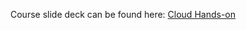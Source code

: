 Course slide deck can be found here: [Cloud Hands-on](https://docs.google.com/presentation/d/1iwJ0Da_2eadGlUsrjJ9Y3GzhDRaCke5QEpY3HrzRQ7Q/edit#slide=id.p)


  
  
  
